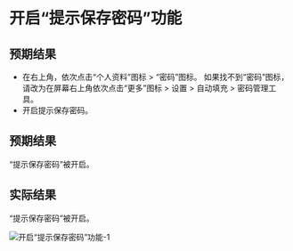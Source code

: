 # 开启“提示保存密码”功能

## 预期结果

- 在右上角，依次点击“个人资料”图标 > “密码”图标。
  如果找不到“密码”图标，请改为在屏幕右上角依次点击“更多”图标 > 设置 > 自动填充 > 密码管理工具。
- 开启提示保存密码。

## 预期结果

“提示保存密码”被开启。

## 实际结果

“提示保存密码”被开启。

![开启“提示保存密码”功能-1](../img/开启“提示保存密码”功能-1.png)